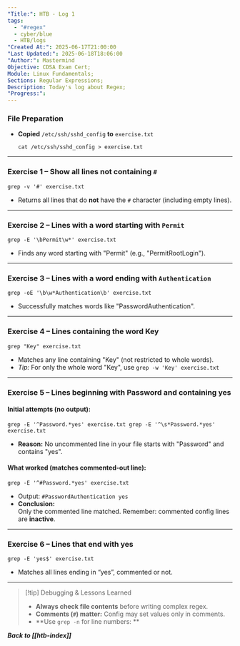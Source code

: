 ```yaml
---
"Title:": HTB - Log 1
tags:
  - "#regex"
  - cyber/blue
  - HTB/logs
"Created At:": 2025-06-17T21:00:00
"Last Updated:": 2025-06-18T18:06:00
"Author:": Mastermind
Objective: CDSA Exam Cert;
Module: Linux Fundamentals;
Sections: Regular Expressions;
Description: Today's log about Regex;
"Progress:":
---
```


### File Preparation

- **Copied** `/etc/ssh/sshd_config` **to** `exercise.txt`
    
    `cat /etc/ssh/sshd_config > exercise.txt`
    

---

### Exercise 1 – Show all lines **not containing** `#`

`grep -v '#' exercise.txt`

- Returns all lines that do **not** have the `#` character (including empty lines).

---

### Exercise 2 – Lines with a word **starting with** `Permit`

`grep -E '\bPermit\w*' exercise.txt`

- Finds any word starting with "Permit" (e.g., "PermitRootLogin").

---

### Exercise 3 – Lines with a word **ending with** `Authentication`

`grep -oE '\b\w*Authentication\b' exercise.txt`

- Successfully matches words like "PasswordAuthentication".

---

### Exercise 4 – Lines containing the word **Key**

`grep "Key" exercise.txt`

- Matches any line containing "Key" (not restricted to whole words).
- _Tip:_ For only the whole word "Key", use
    `grep -w 'Key' exercise.txt`
---

### Exercise 5 – Lines **beginning with** Password and **containing** yes

#### Initial attempts (no output):

`grep -E '^Password.*yes' exercise.txt grep -E '^\s*Password.*yes' exercise.txt`

- **Reason:** No uncommented line in your file starts with "Password" and contains "yes".

#### What worked (matches commented-out line):

`grep -E '^#Password.*yes' exercise.txt`

- Output:
    `#PasswordAuthentication yes`
- **Conclusion:**  
    Only the commented line matched. Remember: commented config lines are **inactive**.

---

### Exercise 6 – Lines that **end with** yes

`grep -E 'yes$' exercise.txt`

- Matches all lines ending in “yes”, commented or not.
    
---


>[!tip] Debugging & Lessons Learned
>- **Always check file contents** before writing complex regex.
>- **Comments (`#`) matter:** Config may set values only in comments.
>- **Use `grep -n` for line numbers: **


***Back to [[htb-index]]***
